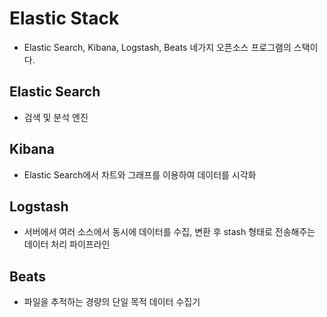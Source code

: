 # Elastic Stack
- Elastic Search, Kibana, Logstash, Beats 네가지 오픈소스 프로그램의 스택이다.

## Elastic Search
- 검색 및 분석 엔진
## Kibana
- Elastic Search에서 차트와 그래프를 이용하여 데이터를 시각화 
## Logstash
- 서버에서 여러 소스에서 동시에 데이터를 수집, 변환 후 stash 형태로 전송해주는 데이터 처리 파이프라인
## Beats 
- 파일을 추적하는 경량의 단일 목적 데이터 수집기